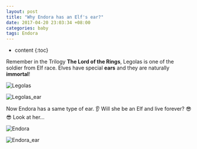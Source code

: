 ```yaml
---
layout: post
title: "Why Endora has an Elf's ear?"
date: 2017-04-20 23:03:34 +08:00
categories: baby
tags: Endora
---
```


* content
{:toc}

Remember in the Trilogy **The Lord of the Rings**, Legolas is one of the soldier from Elf race. Elves have special **ears** and they are naturally **immortal**!

![Legolas](http://eastmanjian.cn/resources/img/endora/Elf_Legolas.jpg)

![Legolas_ear](http://eastmanjian.cn/resources/img/endora/legolas_ear.jpg)

Now Endora has a same type of ear. 👂 Will she be an Elf and live forever? 😎😎
Look at her...




![Endora](http://eastmanjian.cn/resources/img/endora/mmexport1492659652432.jpg)

![Endora_ear](http://eastmanjian.cn/resources/img/endora/endora_ear.jpg)